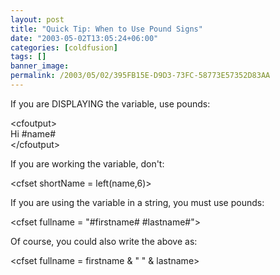 ```yaml
---
layout: post
title: "Quick Tip: When to Use Pound Signs"
date: "2003-05-02T13:05:24+06:00"
categories: [coldfusion]
tags: []
banner_image: 
permalink: /2003/05/02/395FB15E-D9D3-73FC-58773E57352D83AA
---
```


If you are DISPLAYING the variable, use pounds:

&lt;cfoutput&gt;<br>
Hi #name#<br>
&lt;/cfoutput&gt;

If you are working the variable, don't:

&lt;cfset shortName = left(name,6)&gt;

If you are using the variable in a string, you must use pounds:

&lt;cfset fullname = "#firstname# #lastname#"&gt;

Of course, you could also write the above as:

&lt;cfset fullname = firstname & " " & lastname&gt;